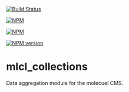 [![Build Status](https://travis-ci.org/molecuel/mlcl_collections.svg?branch=master)](https://travis-ci.org/molecuel/mlcl_collections)

[![NPM](https://nodei.co/npm-dl/mlcl_collections.png?months=1)](https://nodei.co/npm/mlcl_collections/)

[![NPM](https://nodei.co/npm/mlcl_collections.png?downloads=true&stars=true)](https://nodei.co/npm/mlcl_collections/)

[![NPM version](https://badge.fury.io/js/mlcl_collections@2x.png)](http://badge.fury.io/js/mlcl_collections)

mlcl_collections
===============

Data aggregation module for the molecuel CMS.